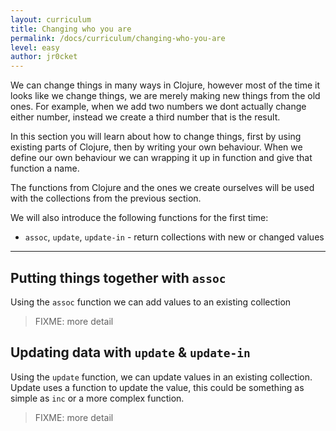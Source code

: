 ```yaml
---
layout: curriculum
title: Changing who you are
permalink: /docs/curriculum/changing-who-you-are
level: easy
author: jr0cket
---
```


We can change things in many ways in Clojure, however most of the time it looks like we change things, we are merely making new things from the old ones.  For example, when we add two numbers we dont actually change either number, instead we create a third number that is the result.

In this section you will learn about how to change things, first by using existing parts of Clojure, then by writing your own behaviour.  When we define our own behaviour we can wrapping it up in function and give that function a name.

The functions from Clojure and the ones we create ourselves will be used with the collections from the previous section.

We will also introduce the following functions for the first time:

* `assoc`, `update`, `update-in` - return collections with new or changed values

<hr />


## Putting things together with `assoc`

Using the `assoc` function we can add values to an existing collection

> FIXME: more detail


## Updating data with `update` & `update-in`


Using the `update` function, we can update values in an existing collection.  Update uses a function to update the value, this could be something as simple as `inc` or a more complex function.

> FIXME: more detail
